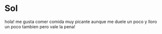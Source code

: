 # Sol

hola! me gusta comer comida muy picante aunque me duele un poco y lloro un poco tambien pero vale la pena!
